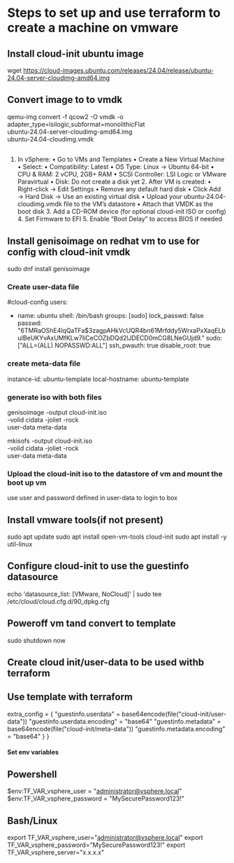 # Steps to set up and use terraform to create a machine on vmware 

## Install cloud-init ubuntu image 
wget https://cloud-images.ubuntu.com/releases/24.04/release/ubuntu-24.04-server-cloudimg-amd64.img

## Convert image to to vmdk 
qemu-img convert -f qcow2 -O vmdk -o adapter_type=lsilogic,subformat=monolithicFlat \
  ubuntu-24.04-server-cloudimg-amd64.img \
  ubuntu-24.04-cloudimg.vmdk

##
1.	In vSphere:
	•	Go to VMs and Templates
	•	Create a New Virtual Machine
	•	Select:
	•	Compatibility: Latest
	•	OS Type: Linux → Ubuntu 64-bit
	•	CPU & RAM: 2 vCPU, 2GB+ RAM
	•	SCSI Controller: LSI Logic or VMware Paravirtual
	•	Disk: Do not create a disk yet
	2.	After VM is created:
	•	Right-click → Edit Settings
	•	Remove any default hard disk
	•	Click Add → Hard Disk → Use an existing virtual disk
	•	Upload your ubuntu-24.04-cloudimg.vmdk file to the VM’s datastore
	•	Attach that VMDK as the boot disk
	3.	Add a CD-ROM device (for optional cloud-init ISO or config)
	4.	Set Firmware to EFI
	5.	Enable “Boot Delay” to access BIOS if needed

## Install genisoimage on redhat vm to use for config with cloud-init vmdk 
sudo dnf install genisoimage 

### Create user-data file
#cloud-config
users:
  - name: ubuntu
    shell: /bin/bash
    groups: [sudo]
    lock_passwd: false
    passwd: "$6$TMRaOShE4lqQaTFa$3zagpAHkVcUQR4bn61Mrfddy5WrxaPxXaqELbuIBeUKYvAxUMfKLw7IiCeCOZbDQd2lJDECD0mCG8LNeGUjd9."
    sudo: ["ALL=(ALL) NOPASSWD:ALL"]
ssh_pwauth: true
disable_root: true

### create meta-data file 
instance-id: ubuntu-template
local-hostname: ubuntu-template

### generate iso with both files 
genisoimage -output cloud-init.iso \
  -volid cidata -joliet -rock \
  user-data meta-data

mkisofs -output cloud-init.iso \
  -volid cidata -joliet -rock \
  user-data meta-data

### Upload the cloud-init iso to the datastore of vm and mount the boot up vm 
use user and password defined in user-data to login to box

## Install vmware tools(if not present)
sudo apt update
sudo apt install open-vm-tools cloud-init
sudo apt install -y util-linux

## Configure cloud-init to use the guestinfo datasource 
echo 'datasource_list: [VMware, NoCloud]' | sudo tee /etc/cloud/cloud.cfg.d/90_dpkg.cfg

## Poweroff vm tand convert to template 
sudo shutdown now 

## Create cloud init/user-data to be used withb terraform 

## Use template with terraform 
  extra_config = {
    "guestinfo.userdata"          = base64encode(file("cloud-init/user-data"))
    "guestinfo.userdata.encoding" = "base64"
    "guestinfo.metadata"          = base64encode(file("cloud-init/meta-data"))
    "guestinfo.metadata.encoding" = "base64"
  }
}



#### Set env variables 
##  Powershell
$env:TF_VAR_vsphere_user = "administrator@vsphere.local"
$env:TF_VAR_vsphere_password = "MySecurePassword123!"

## Bash/Linux 
export TF_VAR_vsphere_user="administrator@vsphere.local"
export TF_VAR_vsphere_password="MySecurePassword123!"
export TF_VAR_vsphere_server="x.x.x.x"
